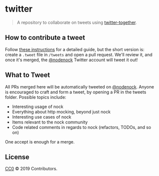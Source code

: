# twitter
> A repository to collaborate on tweets using [twitter-together](https://github.com/gr2m/twitter-together).

## How to contribute a tweet

Follow [these instructions](./tweets) for a detailed guide, but the short version is: create a `.tweet` file in `/tweets` and open a pull request. We'll review it, and once it's merged, the [@nodenock](https://twitter.com/ProbotTheRobot) Twitter account will tweet it out!

## What to Tweet

All PRs merged here will be automatically tweeted on [@nodenock](http://twitter.com/nodenock). Anyone is encouraged to craft and form a tweet, by opening a PR in the tweets folder. Possible topics include:

- Interesting usage of nock
- Everything about http mocking, beyond just nock
- Interesting use cases of nock
- Items relevant to the nock community
- Code related comments in regards to nock (refactors, TODOs, and so on)

One accept is enough for a merge.

## License

[CC0](https://creativecommons.org/share-your-work/public-domain/cc0/) © 2019 Contributors.
